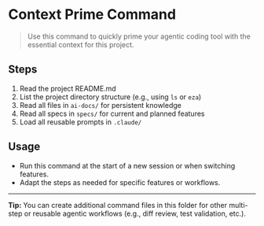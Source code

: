 # Context Prime Command

> Use this command to quickly prime your agentic coding tool with the essential context for this project.

## Steps

1. Read the project README.md
2. List the project directory structure (e.g., using `ls` or `eza`)
3. Read all files in `ai-docs/` for persistent knowledge
4. Read all specs in `specs/` for current and planned features
5. Load all reusable prompts in `.claude/`

## Usage

- Run this command at the start of a new session or when switching features.
- Adapt the steps as needed for specific features or workflows.

---

**Tip:** You can create additional command files in this folder for other multi-step or reusable agentic workflows (e.g., diff review, test validation, etc.).
